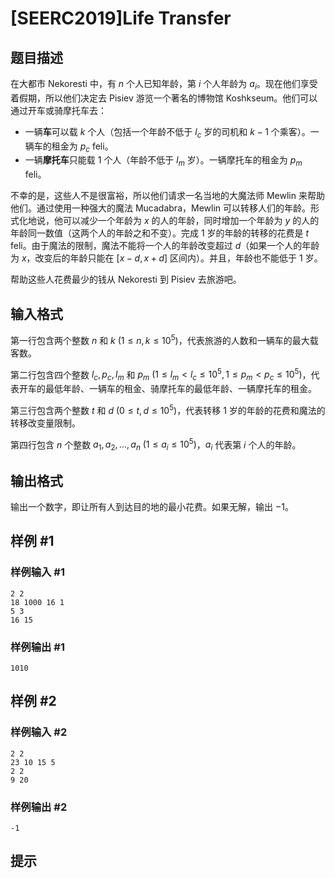 # [SEERC2019]Life Transfer

## 题目描述

在大都市 Nekoresti 中，有 $n$ 个人已知年龄，第 $i$ 个人年龄为 $a_i$。现在他们享受着假期，所以他们决定去 Pisiev 游览一个著名的博物馆 Koshkseum。他们可以通过开车或骑摩托车去：

- 一辆**车**可以载 $k$ 个人（包括一个年龄不低于 $l_c$ 岁的司机和 $k-1$ 个乘客）。一辆车的租金为 $p_c$ feli。
- 一辆**摩托车**只能载 $1$ 个人（年龄不低于 $l_m$ 岁）。一辆摩托车的租金为 $p_m$ feli。

不幸的是，这些人不是很富裕，所以他们请求一名当地的大魔法师 Mewlin 来帮助他们。通过使用一种强大的魔法 Mucadabra，Mewlin 可以转移人们的年龄。形式化地说，他可以减少一个年龄为 $x$ 的人的年龄，同时增加一个年龄为 $y$ 的人的年龄同一数值（这两个人的年龄之和不变）。完成 $1$ 岁的年龄的转移的花费是 $t$ feli。由于魔法的限制，魔法不能将一个人的年龄改变超过 $d$（如果一个人的年龄为 $x$，改变后的年龄只能在 $[x-d, x+d]$ 区间内）。并且，年龄也不能低于 $1$ 岁。

帮助这些人花费最少的钱从 Nekoresti 到 Pisiev 去旅游吧。

## 输入格式

第一行包含两个整数 $n$ 和 $k \ (1 \leq n, k \leq 10^5)$，代表旅游的人数和一辆车的最大载客数。

第二行包含四个整数 $l_c, p_c, l_m$ 和 $p_m \ (1 \leq l_m < l_c \leq 10^5, 1 \leq p_m < p_c \leq 10^5)$，代表开车的最低年龄、一辆车的租金、骑摩托车的最低年龄、一辆摩托车的租金。

第三行包含两个整数 $t$ 和 $d \ (0 \leq t, d \leq 10^5)$，代表转移 $1$ 岁的年龄的花费和魔法的转移改变量限制。

第四行包含 $n$ 个整数 $a_1, a_2, \dots, a_n \ (1 \leq a_i \leq 10^5)$，$a_i$ 代表第 $i$ 个人的年龄。

## 输出格式

输出一个数字，即让所有人到达目的地的最小花费。如果无解，输出 $-1$。

## 样例 #1

### 样例输入 #1
```
2 2
18 1000 16 1
5 3
16 15
```

### 样例输出 #1

```
1010
```

## 样例 #2

### 样例输入 #2
```
2 2
23 10 15 5
2 2
9 20
```

### 样例输出 #2

```
-1
```

## 提示


